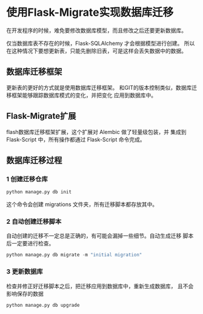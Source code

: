 # 使用Flask-Migrate实现数据库迁移

在开发程序的时候，难免要修改数据库模型，而且修改之后还要更新数据库。

仅当数据库表不存在的时候，Flask-SQLAlchemy 才会根据模型进行创建。
所以在这种情况下要想更新表，只能先删除旧表，可是这样会丢失数据中的数据。

## 数据库迁移框架
更新表的更好的方式就是使用数据库迁移框架。
和GIT的版本控制类似，数据库迁移框架能够跟踪数据库模式的变化，并把变化
应用到数据库中。

##  Flask-Migrate扩展
flash数据库迁移框架扩展，这个扩展对 Alembic 做了轻量级包装，并
集成到 Flask-Script 中，所有操作都通过 Flask-Script 命令完成。

## 数据库迁移过程

### 1 创建迁移仓库
```python
python manage.py db init
```
这个命令会创建 migrations 文件夹，所有迁移脚本都存放其中。

### 2 自动创建迁移脚本
自动创建的迁移不一定总是正确的，有可能会漏掉一些细节。自动生成迁移
脚本后一定要进行检查。

```python
python manage.py db migrate -m "initial migration"
```

### 3 更新数据库
检查并修正好迁移脚本之后，把迁移应用到数据库中，重新生成数据库，
且不会影响保存的数据

```python
python manage.py db upgrade
```

